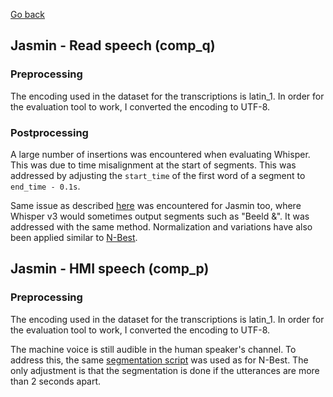 [Go back](./jasmin.md)

## Jasmin - Read speech (comp_q)
### Preprocessing 

The encoding used in the dataset for the transcriptions is latin_1. In order for the evaluation tool to work, I converted the encoding to UTF-8.

### Postprocessing

A large number of insertions was encountered when evaluating Whisper. This was due to time misalignment at the start of segments. This was addressed by adjusting the `start_time` of the first word of a segment to `end_time - 0.1s`.

Same issue as described [here](../N-Best/nbest_setup.md) was encountered for Jasmin too, where Whisper v3 would sometimes output segments such as "Beeld &". It was addressed with the same method. Normalization and variations have also been applied similar to [N-Best](../N-Best/nbest_setup.md).

## Jasmin - HMI speech (comp_p)
### Preprocessing 

The encoding used in the dataset for the transcriptions is latin_1. In order for the evaluation tool to work, I converted the encoding to UTF-8.

The machine voice is still audible in the human speaker's channel. To address this, the same [segmentation script](https://github.com/greenw0lf/OH-SMArt/blob/master/reference2stm/segment_nbest.ipynb) was used as for N-Best. The only adjustment is that the segmentation is done if the utterances are more than 2 seconds apart.
